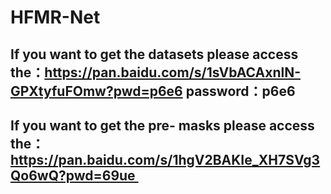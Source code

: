 # HFMR-Net
## If you want to get the datasets please access the：https://pan.baidu.com/s/1sVbACAxnlN-GPXtyfuFOmw?pwd=p6e6 password：p6e6

## If you want to get the pre- masks please access the：https://pan.baidu.com/s/1hgV2BAKIe_XH7SVg3Qo6wQ?pwd=69ue 
